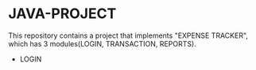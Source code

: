 # JAVA-PROJECT
This repository contains a project that implements "EXPENSE TRACKER", which has 3 modules(LOGIN, TRANSACTION, REPORTS).
- LOGIN
